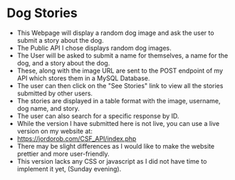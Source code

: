 # Dog Stories

- This Webpage will display a random dog image and ask the user to submit a story about the dog.
- The Public API I chose displays random dog images. 
- The User will be asked to submit a name for themselves, a name for the dog, and a story about the dog.
- These, along with the image URL are sent to the POST endpoint of my API which stores them in a MySQL Database.
- The user can then click on the "See Stories" link to view all the stories submitted by other users.
- The stories are displayed in a table format with the image, username, dog name, and story.
- The user can also search for a specific response by ID.
- While the version I have submitted here is not live, you can use a live version on my website at:
- https://jordorob.com/CSF_API/index.php
- There may be slight differences as I would like to make the website prettier and more user-friendly.
- This version lacks any CSS or javascript as I did not have time to implement it yet, (Sunday evening).

